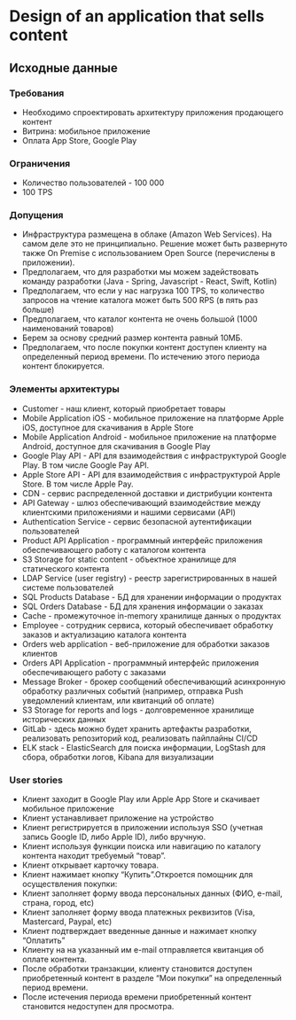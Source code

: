 # Design of an application that sells content

## Исходные данные

### Требования

- Необходимо спроектировать архитектуру приложения продающего контент
- Витрина: мобильное приложение
- Оплата App Store, Google Play

### Ограничения

- Количество пользователей - 100 000
- 100 TPS

### Допущения

- Инфраструктура размещена в облаке (Amazon Web Services). На самом деле это не принципиально. Решение может быть развернуто также On Premise с использованием Open Source (перечислены в приложении).
- Предполагаем, что для разработки мы можем задействовать команду разработки (Java - Spring, Javascript - React, Swift, Kotlin)
- Предполагаем, что если у нас нагрузка 100 TPS, то количество запросов на чтение каталога может быть 500 RPS (в пять раз больше)
- Предполагаем, что каталог контента не очень большой (1000 наименований товаров)
- Берем за основу средний размер контента равный 10МБ.
- Предполагаем, что после покупки контент доступен клиенту на определенный период времени. По истечению этого периода контент блокируется.

### Элементы архитектуры

- Customer - наш клиент, который приобретает товары
- Mobile Application iOS - мобильное приложение на платформе Apple iOS, доступное для скачивания в Apple Store
- Mobile Application Android - мобильное приложение на платформе Android, доступное для скачивания в Google Play
- Google Play API - API для взаимодействия с инфраструктурой Google Play. В том числе Google Pay API.
- Apple Store API - API для взаимодействия с инфраструктурой Apple Store. В том числе Apple Pay.
- CDN - сервис распределенной доставки и дистрибуции контента
- API Gateway - шлюз обеспечивающий взаимодействие между клиентскими приложениями и нашими сервисами (API)
- Authentication Service - сервис безопасной аутентификации пользователей
- Product API Application - программный интерфейс приложения обеспечивающего работу с каталогом контента
- S3 Storage for static content - объектное хранилище для статического контента
- LDAP Service (user registry) - реестр зарегистрированных в нашей системе пользователей
- SQL Products Database - БД для хранении информации о продуктах
- SQL Orders Database - БД для хранения информации о заказах
- Cache - промежуточное in-memory хранилище данных о продуктах
- Employee - сотрудник сервиса, который обеспечивает обработку заказов и актуализацию каталога контента
- Orders web application - веб-приложение для обработки заказов клиентов
- Orders API Application - программный интерфейс приложения обеспечивающего работу с заказами
- Message Broker - брокер сообщений обеспечивающий асинхронную обработку различных событий (например, отправка Push уведомлений клиентам, или квитанций об оплате)
- S3 Storage for reports and logs - долговременное хранилище исторических данных
- GitLab - здесь можно будет хранить артефакты разработки, реализовать репозиторий код, реализовать пайплайны CI/CD
- ELK stack - ElasticSearch для поиска информации, LogStash для сбора, обработки логов, Kibana для визуализации

### User stories

- Клиент заходит в Google Play или Apple App Store и скачивает мобильное приложение
- Клиент устанавливает приложение на устройство
- Клиент регистрируется в приложении используя SSO (учетная запись Google ID, либо Apple ID), либо вручную.
- Клиент используя функции поиска или навигацию по каталогу контента находит требуемый “товар”.
- Клиент открывает карточку товара.
- Клиент нажимает кнопку “Купить”.Откроется помощник для осуществления покупки:
- Клиент заполняет форму ввода персональных данных (ФИО, e-mail, страна, город, etc)
- Клиент заполняет форму ввода платежных реквизитов (Visa, Mastercard, Paypal, etc)
- Клиент подтверждает введенные данные и нажимает кнопку “Оплатить”
- Клиенту на на указанный им e-mail отправляется квитанция об оплате контента.
- После обработки транзакции, клиенту становится доступен приобретенный контент в разделе “Мои покупки” на определенный период времени.
- После истечения периода времени приобретенный контент становится недоступен для просмотра.
